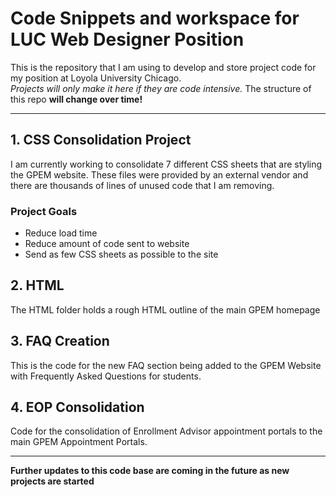 # Code Snippets and workspace for LUC Web Designer Position
This is the repository that I am using to develop and store project code for my position at Loyola University Chicago. </br>
*Projects will only make it here if they are code intensive.* The structure of this repo **will change over time!**

---

## 1. CSS Consolidation Project

I am currently working to consolidate 7 different CSS sheets that are styling the GPEM website. These files were provided by an external vendor and there are thousands of lines of unused code that I am removing. 

### Project Goals
- Reduce load time 
- Reduce amount of code sent to website 
- Send as few CSS sheets as possible to the site

## 2. HTML 

The HTML folder holds a rough HTML outline of the main GPEM homepage

## 3. FAQ Creation

This is the code for the new FAQ section being added to the GPEM Website with Frequently Asked Questions for students.

## 4. EOP Consolidation 

Code for the consolidation of Enrollment Advisor appointment portals to the main GPEM Appointment Portals. 

---

**Further updates to this code base are coming in the future as new projects are started**
